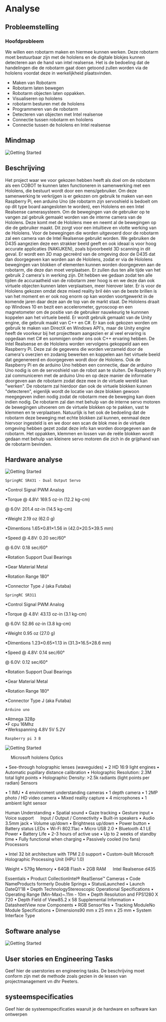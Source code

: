 # Analyse

## Probleemstelling

### Hoofdprobleem
We willen een robotarm maken en hiermee kunnen werken. Deze robotarm moet bestuurbaar zijn met de hololens en de digitale blokjes kunnen detecteren aan de hand van intel realsense. Het is de bedoeling dat de handelingen die de robotarm gaat doen getoond zullen worden via de hololens voordat deze in werkelijkheid plaatsvinden.
* Maken van Robotarm
* Robotarm laten bewegen
* Robotarm objecten laten oppakken.
* Visualiseren op hololens
* robotarm besturen met de hololens
* Programmeren van de robotarm
* Detecteren van objecten met Intel realsense
* Connectie tussen  robotarm en hololens
* Connectie tussen de hololens en Intel realsense 
 



## Mindmap

![Getting Started](./Mindmapchart.png)

## Beschrijving

Het project waar we voor gekozen hebben heeft als doel om de robotarm als een COBOT te kunnen laten functioneren in samenwerking met een Hololens, die bestuurt wordt door een mens/gebruiker. Om deze samenwerking te verkrijgen is er gekozen om gebruik te maken van een Raspberry Pi, een arduino Uno (de robotarm zijn servoshield is bedoelt om op dit type board aangesloten te worden), een Hololens en een Intel Realsense camerasysteem.
Om de bewegingen van de gebruiker op te vangen zal gebruik gemaakt worden van de interne camera van de Hololens. Deze komt met de Hololens mee en neemt al de bewegingen op die de gebruiker maakt. Dit zorgt voor een intuïtieve en vlotte werking van de Hololens. Voor de bewegingen die worden uitgevoerd door de robotarm zal een camera van de Intel Realsense gebruikt worden. We gebruiken de D435 aangezien deze een strakker beeld geeft en ook ideaal is voor hoog accurate applicaties (NAKIJKEN), zoals bijvoorbeeld 3D scanning in dit geval. Er wordt een 3D map gecreërd van de omgeving door de D435 dat dan doorgegeven kan worden aan de Hololens, zodat er via de Hololens bewegingen van blokken of elementen kunnen worden doorgegeven aan de robotarm, die deze dan moet verplaatsen.
Er zullen dus ten alle tijde van het gebruik 2 camera's in werking zijn. Dit hebben we gedaan zodat ten alle tijden de accuraatheid van de robotarm zeer hoog is en we deze dan ook virtuele objecten kunnen laten verplaatsen, meer hierover later.
Er is voor de Hololens gekozen omdat deze mixed reality bril één van de beste brillen is van het moment en er ook nog enorm op kan worden voortgewerkt in de komende jaren daar deze aan de top van de markt staat. De Hololens draait op Windows 10 en bezit een accelerometer, gyroscoop en een magnetometer om de positie van de gebruiker nauwkeurig te kunnnen koppelen aan het virtuele beeld. Er wordt gebruik gemaakt van de Unity engine, die gebruik maakt van C++ en C#. Er kan ook gekozen worden om gebruik te maken van DirectX en Windows API's, maar de Unity engine heeft de voorkeur bij het projectteam aangezien er al veel ervaring is opgedaan met C# en sommigen onder ons ook C++ ervaring hebben.
De Intel Realsense en de Hololens worden vervolgens gekoppeld aan een Raspberry Pi. Deze zal de gegevens die worden verzameld door de camera's overzien en zodanig bewerken en koppelen aan het virtuele beeld dat gegenereerd en doorgegeven wordt door de Hololens.
Ook de Raspberry Pi en de arduino Uno hebben een connectie, daar de arduino Uno nodig is om de servoshield van de robot aan te sluiten. De Raspberry Pi zal communiceren met de arduino Uno en op deze manier de informatie doorgeven aan de robotarm zodat deze mee in de virtuele wereld kan "werken".
De robotarm zal hierdoor dan ook de virtuele blokken kunnen "detecteren", eigenlijk wordt de locatie van deze blokken gewoon meegegeven indien nodig zodat de robotarm mee de beweging kan doen indien nodig. De robotarm zal dan met behulp van de interne servo motoren de bewegingen uitvoeren om de virtuele blokken op te pakken, vast te klemmen en te verplaatsen. Natuurlijk is het ook de bedoeling dat de robotarm deze beweging met echte blokken zal kunnen, eenmaal deze hiervoor ingesteld is en we door een scan de blok mee in de virtuele omgeving hebben gezet zodat deze info kan worden doorgegeven aan de robotarm. Het oppakken, klemmen en lossen van de reële blokken wordt gedaan met behulp van kleinere servo motoren die zich in de grijphand van de robotarm bevinden.

## Hardware analyse

![Getting Started](./hardware_spec.jpg)

	SpringRC SR431 - Dual Output Servo

•Control Signal
	PWM Analog

•Torque
	@ 4.8V: 169.5 oz-in (12.2 kg-cm)

@ 6.0V: 201.4 oz-in (14.5 kg-cm)

•Weight
	2.19 oz (62.0 g)

•Dimentions
	1.65×0.81×1.56 in (42.0×20.5×39.5 mm)

•Speed
	@ 4.8V: 0.20 sec/60°

@ 6.0V: 0.18 sec/60°

•Rotation Support
	Dual Bearings

•Gear Material
	Metal

•Rotation Range
	180°

•Connector Type
	J (aka Futaba)



	SpringRC SR311

•Control Signal
	PWM Analog

•Torque
	@ 4.8V: 43.13 oz-in (3.1 kg-cm)

@ 6.0V: 52.86 oz-in (3.8 kg-cm)

•Weight
	0.95 oz (27.0 g)

•Dimentions
	1.23×0.65×1.13 in (31.3×16.5×28.6 mm)

•Speed
	@ 4.8V: 0.14 sec/60°

@ 6.0V: 0.12 sec/60°

•Rotation Support
	Dual Bearings

•Gear Material
	Metal

•Rotation Range
	180°

•Connector Type
	J (aka Futaba)

	Arduino uno

•Atmega 328p	
•F cpu		16Mhz	
•Werkspanning	4.8V	5V	5.2V
				
				

	Raspberry pi 3 B
![Getting Started](./rasp.png)
 
 
	Microsoft hololens
Optics
 
•	See-through holographic lenses (waveguides)
•	2 HD 16:9 light engines
•	Automatic pupillary distance calibration
•	Holographic Resolution: 2.3M total light points
•	Holographic Density: >2.5k radiants (light points per radian)
Sensors
 
•	1 IMU
•	4 environment understanding cameras
•	1 depth camera
•	1 2MP photo / HD video camera
•	Mixed reality capture
•	4 microphones
•	1 ambient light sensor

Human Understanding
•	Spatial sound
•	Gaze tracking
•	Gesture input
•	Voice support
 
Input / Output / Connectivity
•	Built-in speakers
•	Audio 3.5mm jack
•	Volume up/down
•	Brightness up/down
•	Power button
•	Battery status LEDs
•	Wi-Fi 802.11ac
•	Micro USB 2.0
•	Bluetooth 4.1 LE
Power
•	Battery Life
•	2-3 hours of active use
•	Up to 2 weeks of standby time
•	Fully functional when charging
•	Passively cooled (no fans)
Processors
 
•	Intel 32 bit architecture with TPM 2.0 support
•	Custom-built Microsoft Holographic Processing Unit (HPU 1.0)

Weight
•	579g
Memory
•	64GB Flash
•	2GB RAM
 
	Intel Realsense d435

Essentials
•	Product CollectionIntel® RealSense™ Cameras
•	Code NameProducts formerly Double Springs
•	StatusLaunched
•	Launch DateQ1'18
•	Depth TechnologyStereoscopic
Operational Specifications
•	Operating Range (Min-Max)~.11m - 10m
•	Depth Resolution and FPS1280 X 720
•	Depth Field of View85.2 x 58
Supplemental Information
•	DatasheetView now
Components
•	RGB SensorYes
•	Tracking ModuleNo
Module Specifications
•	Dimensions90 mm x 25 mm x 25 mm
•	System Interface Type


## Software analyse


![Getting Started](./Softwareanalyse.png)

## User stories en Engineering Tasks

Geef hier de userstories en engineering tasks. De beschrijving moet conform zijn met de methode zoals gezien in de lessen  van projectmanagement vn dhr Peeters.

## systeemspecificaties

Geef hier de systeemspecificaties waaruit je de hardware en software kan ontwerpen



